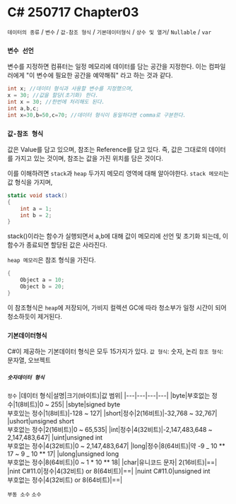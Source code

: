 # C# 250717 Chapter03

`데이터의 종류` / `변수` / `값-참조 형식` / `기본데이터형식` / `상수 및 열거`/ `Nullable` / `var`

### `변수 선언`

변수를 지정하면 컴퓨터는 일정 메모리에 데이터를 담는 공간을 지정한다.
이는 컴파일러에게 "이 변수에 필요한 공간을 예약해줘" 라고 하는 것과 같다.

```csharp
int x; //데이터 형식과 사용할 변수를 지정했으며,
x = 30; //값을 할당(초기화) 한다.
int x = 30; //한번에 처리해도 된다.
int a,b,c;
int x=30,b=50,c=70; //데이터 형식이 동일하다면 comma로 구분한다.
```

### `값-참조 형식`

값은 Value를 담고 있으며, 참조는 Reference를 담고 있다.
즉, 값은 그대로의 데이터를 가지고 있는 것이며, 참조는 값을 가진 위치를 담은 것이다.

이를 이해하려면 `stack`과 `heap` 두가지 메모리 영역에 대해 알아야한다.
`stack 메모리`는 값 형식을 가지며,

```csharp
static void stack()
{
    int a = 1;
    int b = 2;
}
```

stack()이라는 함수가 실행되면서 a,b에 대해 값이 메모리에 선언 및 초기화 되는데, 이 함수가 종료되면 할당된 값은 사라진다.

`heap 메모리`은 참조 형식을 가진다.

```csharp
{
    Object a = 10;
    Object b = 20;
}
```

이 참조형식은 `heap`에 저장되어, 가비지 컬렉션 GC에 따라 청소부가 일정 시간이 되어 청소하듯이 제거된다.

### `기본데이터형식`

C#이 제공하는 기본데이터 형식은 모두 15가지가 있다.
`값 형식`: 숫자, 논리
`참조 형식`: 문자열, 오브젝트

##### `숫자데이터 형식`

`정수`
|데이터 형식|설명|크기(바이트)|값 범위|
|---|---|---|---|
|byte|부호없는 정수|1(8비트)|0 ~ 255|
|sbyte|signed byte<br>부호있는 정수|1(8비트)|-128 ~ 127|
|short|정수|2(16비트)|-32,768 ~ 32,767|
|ushort|unsigned short<br>부호없는 정수|2(16비트)|0 ~ 65,535|
|int|정수|4(32비트)|-2,147,483,648 ~ 2,147,483,647|
|uint|unsigned int<br>부호없는 정수|4(32비트)|0 ~ 2,147,483,647|
|long|정수|8(64비트)|약 -9 _ 10 \*\* 17 ~ 9 _ 10 ** 17|
|ulong|unsigned long<br>부호없는 정수|8(64비트)|0 ~ 1 \* 10 ** 18|
|char|유니코드 문자| 2(16비트)|==|
|nint C#11.0|정수|4(32비트) or 8(64비트)|==|
|nuint C#11.0|unsigned int<br>부호없는 정수|4(32비트) or 8(64비트)|==|

`부동 소수`
`소수`
